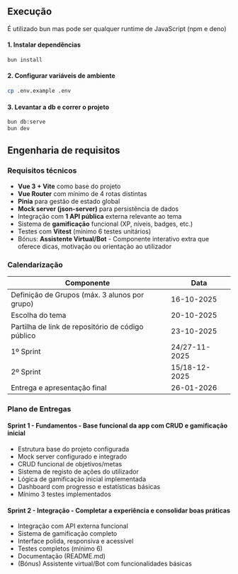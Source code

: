 ## Execução

É utilizado bun mas pode ser qualquer runtime de JavaScript (npm e deno)

#### 1. Instalar dependências 

```bash
bun install
```

#### 2. Configurar variáveis de ambiente

```bash
cp .env.example .env
```

#### 3. Levantar a db e correr o projeto 

```bash
bun db:serve
bun dev
```

## Engenharia de requisitos

### Requisitos técnicos
- **Vue 3 + Vite** como base do projeto
- **Vue Router** com mínimo de 4 rotas distintas
- **Pinia** para gestão de estado global
- **Mock server (json-server)** para persistência de dados
- Integração com **1 API pública** externa relevante ao tema
- Sistema de **gamificação** funcional (XP, níveis, badges, etc.)
- Testes com **Vitest** (mínimo 6 testes unitários)
- Bónus: **Assistente Virtual/Bot** - Componente interativo extra que oferece dicas, motivação ou orientação ao utilizador

### Calendarização

| Componente | Data |
| --- | --- |
| Definição de Grupos (máx. 3 alunos por grupo) | 16-10-2025 |
| Escolha do tema | 20-10-2025 |
| Partilha de link de repositório de código público | 23-10-2025 |
| 1º Sprint | 24/27-11-2025 |
| 2º Sprint | 15/18-12-2025 |
| Entrega e apresentação final | 26-01-2026 |

### Plano de Entregas

#### Sprint 1 - Fundamentos - Base funcional da app com CRUD e gamificação inicial

- Estrutura base do projeto configurada
- Mock server configurado e integrado
- CRUD funcional de objetivos/metas
- Sistema de registo de ações do utilizador
- Lógica de gamificação inicial implementada
- Dashboard com progresso e estatísticas básicas
- Mínimo 3 testes implementados

#### Sprint 2 - Integração - Completar a experiência e consolidar boas práticas

- Integração com API externa funcional
- Sistema de gamificação completo 
- Interface polida, responsiva e acessível
- Testes completos (mínimo 6)
- Documentação (README.md)
- (Bónus) Assistente virtual/Bot com funcionalidades básicas

